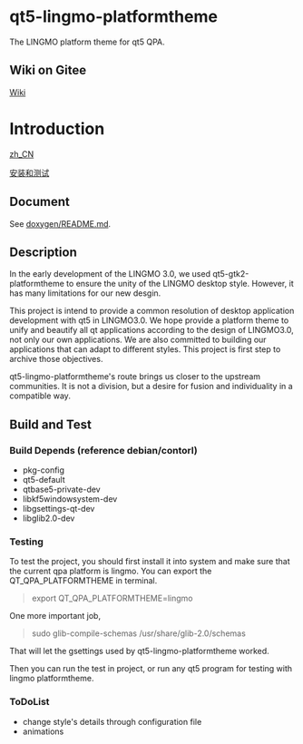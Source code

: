 # qt5-lingmo-platformtheme

The LINGMO platform theme for qt5 QPA.

## Wiki on Gitee
[Wiki](https://gitee.com/lingmo/qt5-lingmo-platformtheme/wikis/Home)

# Introduction
[zh_CN](https://gitee.com/lingmo/qt5-lingmo-platformtheme/wikis/%E9%A1%B9%E7%9B%AE%E7%AE%80%E4%BB%8B)

[安装和测试](https://gitee.com/lingmo/qt5-lingmo-platformtheme/wikis/%E5%AE%89%E8%A3%85%26%E6%B5%8B%E8%AF%95%E6%B5%81%E7%A8%8B)

## Document
See [doxygen/README.md](doxygen/README.md).

## Description
In the early development of the LINGMO 3.0, we used qt5-gtk2-platformtheme to ensure the unity of the LINGMO desktop style. However, it has many limitations for our new desgin.

This project is intend to provide a common resolution of desktop application development with qt5 in LINGMO3.0. We hope provide a platform theme to unify and beautify all qt applications according to the design of LINGMO3.0, not only our own applications. We are also committed to building our applications that can adapt to different styles. This project is first step to archive those objectives.

qt5-lingmo-platformtheme's route brings us closer to the upstream communities. It is not a division, but a desire for fusion and individuality in a compatible way.

## Build and Test
### Build Depends (reference debian/contorl)
- pkg-config
- qt5-default
- qtbase5-private-dev
- libkf5windowsystem-dev
- libgsettings-qt-dev
- libglib2.0-dev

### Testing
To test the project, you should first install it into system and make sure that the current qpa platform is lingmo.
You can export the QT_QPA_PLATFORMTHEME in terminal.

> export QT_QPA_PLATFORMTHEME=lingmo

One more important job,

> sudo glib-compile-schemas /usr/share/glib-2.0/schemas

That will let the gsettings used by qt5-lingmo-platformtheme worked.

Then you can run the test in project, or run any qt5 program for testing with lingmo platformtheme.

### ToDoList
- change style's details through configuration file
- animations
